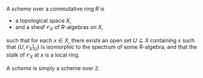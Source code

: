 A *scheme* over a commutative ring $R$ is

- a topological space $X$,
- and a sheaf $\mathcal{O}_{X}$ of $R$-algebras on $X$,

such that for each $x \in X$, there exists an open set $U \subseteq X$ containing $x$ such that $(U, \mathcal{O}_{X}|_{U})$ is isomorphic to the spectrum of some $R$-algebra, and that the stalk of $\mathcal{O}_{X}$ at $x$ is a local ring.

A *scheme* is simply a scheme over $\mathbb{Z}$.

